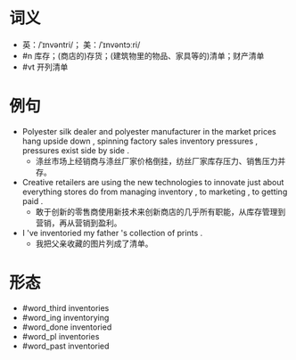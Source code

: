 # 词义
- 英：/ˈɪnvəntri/； 美：/ˈɪnvəntɔːri/
- #n 库存；(商店的)存货；(建筑物里的物品、家具等的)清单；财产清单
- #vt 开列清单
# 例句
- Polyester silk dealer and polyester manufacturer in the market prices hang upside down , spinning factory sales inventory pressures , pressures exist side by side .
	- 涤丝市场上经销商与涤丝厂家价格倒挂，纺丝厂家库存压力、销售压力并存。
- Creative retailers are using the new technologies to innovate just about everything stores do from managing inventory , to marketing , to getting paid .
	- 敢于创新的零售商使用新技术来创新商店的几乎所有职能，从库存管理到营销，再从营销到盈利。
- I 've inventoried my father 's collection of prints .
	- 我把父亲收藏的图片列成了清单。
# 形态
- #word_third inventories
- #word_ing inventorying
- #word_done inventoried
- #word_pl inventories
- #word_past inventoried
